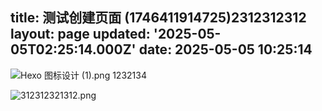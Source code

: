 title: 测试创建页面 (1746411914725)2312312312
layout: page
updated: '2025-05-05T02:25:14.000Z'
date: 2025-05-05 10:25:14
---
![Hexo 图标设计 (1).png](/images/Hexo%20%E5%9B%BE%E6%A0%87%E8%AE%BE%E8%AE%A1%20(1).png)
1232134

![312312321312.png](/images/312312321312.png)
